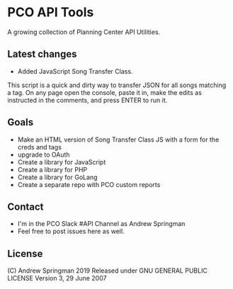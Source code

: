 # PCO API Tools
A growing collection of Planning Center API Utilities.

## Latest changes
- Added JavaScript Song Transfer Class.

This script is a quick and dirty way to transfer JSON for all songs matching a tag.  On any page open the console, paste it in, make the edits as instructed in the comments, and press ENTER to run it.

## Goals
- Make an HTML version of Song Transfer Class JS with a form for the creds and tags
- upgrade to OAuth
- Create a library for JavaScript
- Create a library for PHP
- Create a library for GoLang
- Create a separate repo with PCO custom reports

## Contact
- I'm in the PCO Slack #API Channel as Andrew Springman
- Feel free to post issues here as well.

## License
(C) Andrew Springman 2019
Released under GNU GENERAL PUBLIC LICENSE Version 3, 29 June 2007